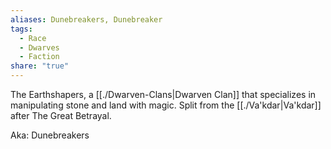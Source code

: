 ```yaml
---
aliases: Dunebreakers, Dunebreaker
tags:
  - Race
  - Dwarves
  - Faction
share: "true"
---
```


The Earthshapers, a [[./Dwarven-Clans|Dwarven Clan]] that specializes in manipulating stone and land with magic. Split from the [[./Va'kdar|Va'kdar]] after The Great Betrayal.

Aka: Dunebreakers
